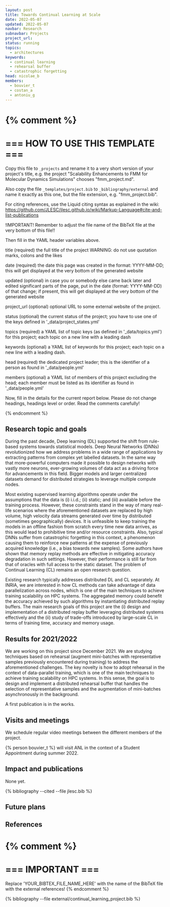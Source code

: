 ```yaml
---
layout: post
title: Towards Continual Learning at Scale
date: 2022-05-07
updated: 2022-05-07
navbar: Research
subnavbar: Projects
project_url:
status: running
topics:
  - architectures
keywords:
  - continual learning
  - rehearsal buffer
  - catastrophic forgetting
head: nicolae_b
members:
  - bouvier_t
  - costan_a
  - antoniu_g
---
```

{% comment %}
================================
=== HOW TO USE THIS TEMPLATE ===
================================

Copy this file to `_projects` and rename it to a very short version of your project's title, e.g.
the project "Scalability Enhancements to FMM for Molecular Dynamics Simulations" chooses
"fmm_project.md".

Also copy the file `_templates/project.bib` to `_bibliography/external` and name it exactly as this
one, but the file extension, e.g. "fmm_project.bib".

For citing references, use the Liquid citing syntax as explained in the wiki:
https://github.com/JLESC/jlesc.github.io/wiki/Markup-Language#cite-and-list-publications

!IMPORTANT!
Remember to adjust the file name of the BibTeX file at the very bottom of this file!!

Then fill in the YAML header variables above.

  title            (required)
                   the full title of the project
                   WARNING: do not use quotation marks, colons and the likes

  date             (required)
                   the date this page was created in the format: YYYY-MM-DD; this will get displayed
                   at the very bottom of the generated website

  updated          (optional)
                   in case you or somebody else came back later and edited significant parts of the
                   page, put in the date (format: YYYY-MM-DD) of that change;
                   if present, this will get displayed at the very bottom of the generated website

  project_url      (optional)
                   optional URL to some external website of the project.

  status           (optional)
                   the current status of the project;
                   you have to use one of the keys defined in '_data/project_states.yml'

  topics           (required)
                   a YAML list of topic keys (as defined in '_data/topics.yml') for this project;
                   each topic on a new line with a leading dash

  keywords         (optional)
                   a YAML list of keywords for this project;
                   each topic on a new line with a leading dash.

  head             (required)
                   the dedicated project leader;
                   this is the identifier of a person as found in '_data/people.yml'

  members          (optional)
                   a YAML list of members of this project excluding the head;
                   each member must be listed as its identifier as found in '_data/people.yml'

Now, fill in the details for the current report below. Please do not change headings, headings level
or order.
Read the comments carefully!

{% endcomment %}

## Research topic and goals

During the past decade, Deep learning (DL) supported the shift from rule-based systems towards statistical models. Deep Neural Networks (DNNs) revolutionized how we address problems in a wide range of applications by extracting patterns from complex yet labelled datasets. In the same way that more-powerful computers made it possible to design networks with vastly more neurons, ever-growing volumes of data act as a driving force for advancements in this field. Bigger models and larger centralized datasets demand for distributed strategies to leverage multiple compute nodes.

Most existing supervised learning algorithms operate under the assumptions that the data is (i) i.i.d.; (ii) static; and (iii) available before the training process. However, these constraints stand in the way of many real-life scenarios where the aforementioned datasets are replaced by high volume, high velocity data streams generated over time by distributed (sometimes geographically) devices. It is unfeasible to keep training the models in an offline fashion from scratch every time new data arrives, as this would lead to prohibitive time and/or resource constraints. Also, typical DNNs suffer from catastrophic forgetting in this context, a phenomenon causing them to reinforce new patterns at the expense of previously acquired knowledge (i.e., a bias towards new samples). Some authors have shown that memory replay methods are effective in mitigating accuracy degradation in such settings. However, their performance is still far from that of oracles with full access to the static dataset. The problem of Continual Learning (CL) remains an open research question.

Existing research typically addresses distributed DL and CL separately. At INRIA, we are interested in how CL methods can take advantage of data parallelization across nodes, which is one of the main techniques to achieve training scalability on HPC systems. The aggregated memory could benefit the accuracy achieved by such algorithms by instantiating distributed replay buffers. The main research goals of this project are the (i) design and implementation of a distributed replay buffer leveraging distributed systems effectively and the (ii) study of trade-offs introduced by large-scale CL in terms of training time, accuracy and memory usage.

## Results for 2021/2022

We are working on this project since December 2021. We are studying techniques based on rehearsal (augment mini-batches with representative samples previously encountered during training) to address the aforementioned challenges. The key novelty is how to adopt rehearsal in the context of data-parallel training, which is one of the main techniques to achieve training scalability on HPC systems. In this sense, the goal is to design and implement a distributed rehearsal buffer that handles the selection of representative samples and the augmentation of mini-batches asynchronously in the background.

A first publication is in the works.

## Visits and meetings

We schedule regular video meetings between the different members of the project.

{% person bouvier_t %} will visit ANL in the context of a Student Appointment during summer 2022.

## Impact and publications

None yet.

<!--
{% comment %}
=============================
== CITING OWN PUBLICATIONS ==
=============================

You can list your own publications below in case you did not cite them in the text
(which you should do, though).
Use the Liquid citing syntax as explained in the wiki:
https://github.com/JLESC/jlesc.github.io/wiki/Markup-Language#cite-and-list-publications
Remember to use the `--file jlesc.bib` with the `cite` tag.

=====================================
== START HERE WITH YOUR ADDITIONAL REFERENCES ==
{% endcomment %}



{% comment %}
== NO MORE BELOW THIS ==
========================
{% endcomment %}
-->

{% bibliography --cited --file jlesc.bib %}


## Future plans


## References

{% comment %}
=================
=== IMPORTANT ===
=================

Replace 'YOUR_BIBTEX_FILE_NAME_HERE' with the name of the BibTeX file with the external references!
{% endcomment %}

{% bibliography --file external/continual_learning_project.bib %}
